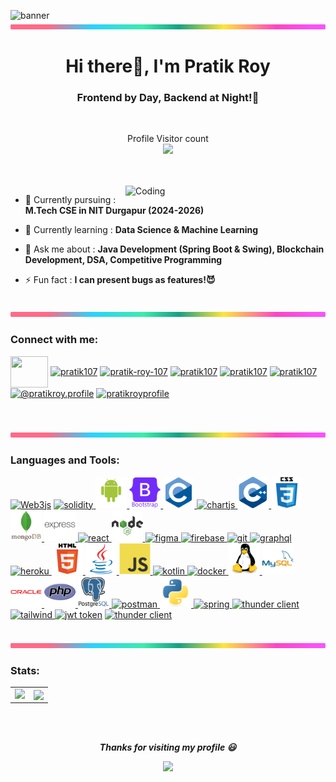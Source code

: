 
![banner](https://i.imgur.com/MuAWdvt.png)
<img src="https://github.com/ArshErgon/ArshErgon/blob/main/assets/header/lineBar.png" width="100%" height="8px"/>
<br>
<h1 align="center">Hi there👋, I'm Pratik Roy</h1>
<h3 align="center">Frontend by Day, Backend at Night!🚀</h3>
<br>
<p align="center"> 
  Profile Visitor count<br>
  <img src="https://profile-counter.glitch.me/pratikroy107/count.svg" />
</p>
<br><br>
<img align="right" alt="Coding" width="320" src="https://i.pinimg.com/474x/3a/17/df/3a17df0765671202e9557a8628432906.jpg">

- 🔭 Currently pursuing : **M.Tech CSE in NIT Durgapur (2024-2026)**

- 🌱 Currently learning : **Data Science & Machine Learning**

- 💬 Ask me about : **Java Development (Spring Boot & Swing), Blockchain Development, DSA, Competitive Programming**

- ⚡ Fun fact : **I can present bugs as features!😈**

<br>
<img src="https://github.com/ArshErgon/ArshErgon/blob/main/assets/header/lineBar.png" width="100%" height="8px"/>
<br>
<h3 align="left">Connect with me:</h3>
<p align="left">
<a href="mailto:pratikroy.profile@gmail.com"><img align="center" src="https://upload.wikimedia.org/wikipedia/commons/thumb/7/7e/Gmail_icon_%282020%29.svg/2560px-Gmail_icon_%282020%29.svg.png" height="50" width="60"/></a>
<a href="https://codepen.io/pratik107" target="blank"><img align="center" src="https://raw.githubusercontent.com/rahuldkjain/github-profile-readme-generator/master/src/images/icons/Social/codepen.svg" alt="pratik107" height="50" width="60" /></a>
<a href="https://linkedin.com/in/pratik-roy-107" target="blank"><img align="center" src="https://raw.githubusercontent.com/rahuldkjain/github-profile-readme-generator/master/src/images/icons/Social/linked-in-alt.svg" alt="pratik-roy-107" height="50" width="60" /></a>
<a href="https://www.codechef.com/users/pratik107" target="blank"><img align="center" src="https://cdn.jsdelivr.net/npm/simple-icons@3.1.0/icons/codechef.svg" alt="pratik107" height="50" width="60" /></a>
<a href="https://www.hackerrank.com/pratik107" target="blank"><img align="center" src="https://raw.githubusercontent.com/rahuldkjain/github-profile-readme-generator/master/src/images/icons/Social/hackerrank.svg" alt="pratik107" height="50" width="60" /></a>
<a href="https://www.leetcode.com/pratik107" target="blank"><img align="center" src="https://raw.githubusercontent.com/rahuldkjain/github-profile-readme-generator/master/src/images/icons/Social/leet-code.svg" alt="pratik107" height="50" width="60" /></a>
<a href="https://www.hackerearth.com/@pratikroy.profile" target="blank"><img align="center" src="https://raw.githubusercontent.com/rahuldkjain/github-profile-readme-generator/master/src/images/icons/Social/hackerearth.svg" alt="@pratikroy.profile" height="50" width="60" /></a>
<a href="https://auth.geeksforgeeks.org/user/pratikroyprofile" target="blank"><img align="center" src="https://raw.githubusercontent.com/rahuldkjain/github-profile-readme-generator/master/src/images/icons/Social/geeks-for-geeks.svg" alt="pratikroyprofile" height="50" width="60" /></a>
</p>
<br><br>
<img src="https://github.com/ArshErgon/ArshErgon/blob/main/assets/header/lineBar.png" width="100%" height="8px"/>
<br>
<h3 align="left">Languages and Tools:</h3>
<p align="left"> <a href="https://web3js.org/#/" target="_blank" rel="noreferrer"> <img src="https://i.imgur.com/49LAk9x.jpg" alt="Web3js" width="50" height="50"/></a> 
<a href="https://soliditylang.org/" target="_blank" rel="noreferrer"> <img src="https://upload.wikimedia.org/wikipedia/commons/thumb/9/98/Solidity_logo.svg/1200px-Solidity_logo.svg.png" alt="solidity" width="50" height="50"/> </a>
<a href="https://developer.android.com" target="_blank" rel="noreferrer"> <img src="https://raw.githubusercontent.com/devicons/devicon/master/icons/android/android-original-wordmark.svg" alt="android" width="50" height="50"/> </a> <a href="https://getbootstrap.com" target="_blank" rel="noreferrer"> <img src="https://raw.githubusercontent.com/devicons/devicon/master/icons/bootstrap/bootstrap-plain-wordmark.svg" alt="bootstrap" width="50" height="50"/> </a> <a href="https://www.cprogramming.com/" target="_blank" rel="noreferrer"> <img src="https://raw.githubusercontent.com/devicons/devicon/master/icons/c/c-original.svg" alt="c" width="50" height="50"/> </a> <a href="https://www.chartjs.org" target="_blank" rel="noreferrer"> <img src="https://www.chartjs.org/media/logo-title.svg" alt="chartjs" width="50" height="50"/> </a> <a href="https://www.w3schools.com/cpp/" target="_blank" rel="noreferrer"> <img src="https://raw.githubusercontent.com/devicons/devicon/master/icons/cplusplus/cplusplus-original.svg" alt="cplusplus" width="50" height="50"/> </a> <a href="https://www.w3schools.com/css/" target="_blank" rel="noreferrer"> <img src="https://raw.githubusercontent.com/devicons/devicon/master/icons/css3/css3-original-wordmark.svg" alt="css3" width="50" height="50"/> </a> 
  <a href="https://www.mongodb.com/" target="_blank" rel="noreferrer"> <img src="https://raw.githubusercontent.com/devicons/devicon/master/icons/mongodb/mongodb-original-wordmark.svg" alt="mongodb" width="50" height="50"/> </a>
  <a href="https://expressjs.com" target="_blank" rel="noreferrer"> <img src="https://raw.githubusercontent.com/devicons/devicon/master/icons/express/express-original-wordmark.svg" alt="express" width="50" height="50"/> </a>
<a href="https://reactjs.org/" target="_blank" rel="noreferrer"> <img src="https://upload.wikimedia.org/wikipedia/commons/thumb/a/a7/React-icon.svg/2300px-React-icon.svg.png" alt="react" width="50" height="50"/> </a>
  <a href="https://nodejs.org" target="_blank" rel="noreferrer"> <img src="https://raw.githubusercontent.com/devicons/devicon/master/icons/nodejs/nodejs-original-wordmark.svg" alt="nodejs" width="50" height="50"/> </a>
<a href="https://www.figma.com/" target="_blank" rel="noreferrer"> <img src="https://www.vectorlogo.zone/logos/figma/figma-icon.svg" alt="figma" width="50" height="50"/> </a> <a href="https://firebase.google.com/" target="_blank" rel="noreferrer"> <img src="https://www.vectorlogo.zone/logos/firebase/firebase-icon.svg" alt="firebase" width="50" height="50"/> </a> <a href="https://git-scm.com/" target="_blank" rel="noreferrer"> <img src="https://www.vectorlogo.zone/logos/git-scm/git-scm-icon.svg" alt="git" width="50" height="50"/> </a> <a href="https://graphql.org" target="_blank" rel="noreferrer"> <img src="https://www.vectorlogo.zone/logos/graphql/graphql-icon.svg" alt="graphql" width="50" height="50"/> </a> <a href="https://heroku.com" target="_blank" rel="noreferrer"> <img src="https://www.vectorlogo.zone/logos/heroku/heroku-icon.svg" alt="heroku" width="50" height="50"/> </a> <a href="https://www.w3.org/html/" target="_blank" rel="noreferrer"> <img src="https://raw.githubusercontent.com/devicons/devicon/master/icons/html5/html5-original-wordmark.svg" alt="html5" width="50" height="50"/> </a> <a href="https://www.java.com" target="_blank" rel="noreferrer"> <img src="https://raw.githubusercontent.com/devicons/devicon/master/icons/java/java-original.svg" alt="java" width="50" height="50"/> </a> <a href="https://developer.mozilla.org/en-US/docs/Web/JavaScript" target="_blank" rel="noreferrer"> <img src="https://raw.githubusercontent.com/devicons/devicon/master/icons/javascript/javascript-original.svg" alt="javascript" width="50" height="50"/> </a> <a href="https://kotlinlang.org" target="_blank" rel="noreferrer"> <img src="https://www.vectorlogo.zone/logos/kotlinlang/kotlinlang-icon.svg" alt="kotlin" width="50" height="50"/> </a>
<a href="https://www.docker.com/" target="_blank" rel="noreferrer"> <img src="https://www.docker.com/wp-content/uploads/2022/03/Moby-logo.png" alt="docker" width="50" height="50"/> </a>
<a href="https://www.linux.org/" target="_blank" rel="noreferrer"> <img src="https://raw.githubusercontent.com/devicons/devicon/master/icons/linux/linux-original.svg" alt="linux" width="50" height="50"/> </a> <a href="https://www.mysql.com/" target="_blank" rel="noreferrer"> <img src="https://raw.githubusercontent.com/devicons/devicon/master/icons/mysql/mysql-original-wordmark.svg" alt="mysql" width="50" height="50"/> </a> <a href="https://www.oracle.com/" target="_blank" rel="noreferrer"> <img src="https://raw.githubusercontent.com/devicons/devicon/master/icons/oracle/oracle-original.svg" alt="oracle" width="50" height="50"/> </a> <a href="https://www.php.net" target="_blank" rel="noreferrer"> <img src="https://raw.githubusercontent.com/devicons/devicon/master/icons/php/php-original.svg" alt="php" width="50" height="50"/> </a> <a href="https://www.postgresql.org" target="_blank" rel="noreferrer"> <img src="https://raw.githubusercontent.com/devicons/devicon/master/icons/postgresql/postgresql-original-wordmark.svg" alt="postgresql" width="50" height="50"/> </a> <a href="https://postman.com" target="_blank" rel="noreferrer"> <img src="https://www.vectorlogo.zone/logos/getpostman/getpostman-icon.svg" alt="postman" width="50" height="50"/> </a> <a href="https://www.python.org" target="_blank" rel="noreferrer"> <img src="https://raw.githubusercontent.com/devicons/devicon/master/icons/python/python-original.svg" alt="python" width="50" height="50"/> </a> <a href="https://spring.io/" target="_blank" rel="noreferrer"> <img src="https://www.vectorlogo.zone/logos/springio/springio-icon.svg" alt="spring" width="50" height="50"/> </a>
  <a href="https://docs.spring.io/spring-boot/docs/current/reference/htmlsingle/" target="_blank" rel="noreferrer"> <img src="https://miro.medium.com/v2/resize:fit:856/1*O68LbDvD5Dcsnez73M7v4Q.png" alt="thunder client" width="50" height="50"/></a>
  <a href="https://tailwindcss.com/" target="_blank" rel="noreferrer"> <img src="https://www.vectorlogo.zone/logos/tailwindcss/tailwindcss-icon.svg" alt="tailwind" width="50" height="50"/> </a>
  <a href="https://jwt.io/" target="_blank" rel="noreferrer"> <img src="https://jwt.io/img/icon.svg" alt="jwt token" width="50" height="50"/></a>
  <a href="https://www.thunderclient.com/" target="_blank" rel="noreferrer"> <img src="https://rangav.gallerycdn.vsassets.io/extensions/rangav/vscode-thunder-client/2.6.2/1681222207111/Microsoft.VisualStudio.Services.Icons.Default" alt="thunder client" width="50" height="50"/></a>
</p>
<br>
<img src="https://github.com/ArshErgon/ArshErgon/blob/main/assets/header/lineBar.png" width="100%" height="8px"/>
<br>
<h3 align="left">Stats:</h3>
<p>
  <table align="center">
  <tr>
    <td>
<img src="https://github-readme-stats.vercel.app/api?username=pratikroy107&include_all_commits=true&count_private=true&show_icons=true&line_height=20&theme=radical"/>
    </td>
    <td>
<img align="center" src="https://github-readme-streak-stats.herokuapp.com/?user=pratikroy107&theme=black-ice&hide_border=true&stroke=0000&background=060A0CD" />
    </td>
  </tr>
    </table>
</p>
<br><br>

<p align="center">
  <i><b>Thanks for visiting my profile 😃</b></i>
</p>

<p align="center" width="100%">
  <img src="https://capsule-render.vercel.app/api?type=waving&color=gradient&height=150&width=100%&section=footer&text=Have%20a%20Nice%20Day"/>
</p>
